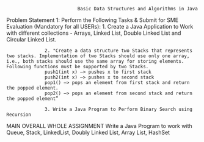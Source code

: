                               Basic Data Structures and Algorithms in Java
Problem Statement 1:
                  Perform the Following Tasks & Submit for SME Evaluation (Mandatory for all USERs):
                  1. Create a Java Application to Work with different collections - Arrays, Linked List, Double Linked List and Circular Linked List.

                  2. "Create a data structure two Stacks that represents two stacks. Implementation of two Stacks should use only one array, i.e., both stacks should use the same array for storing elements. Following functions must be supported by two Stacks.
                  push1(int x) –> pushes x to first stack
                  push2(int x) –> pushes x to second stack
                  pop1() –> pops an element from first stack and return the popped element.
                  pop2() –> pops an element from second stack and return the popped element”

                  3. Write a Java Program to Perform Binary Search using Recursion

MAIN OVERALL WHOLE ASSIGNMENT
Write a Java Program to work with Queue, Stack, LinkedList, Doubly Linked List, Array List, HashSet
